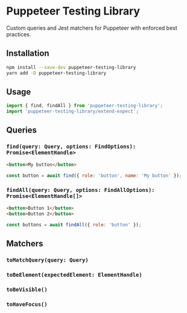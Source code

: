 # Puppeteer Testing Library

Custom queries and Jest matchers for Puppeteer with enforced best practices.

## Installation

```sh
npm install --save-dev puppeteer-testing-library
yarn add -D puppeteer-testing-library
```

## Usage

```js
import { find, findAll } from 'puppeteer-testing-library';
import 'puppeteer-testing-library/extend-expect';
```

## Queries

### `find(query: Query, options: FindOptions): Promise<ElementHandle>`

```html
<button>My button</button>
```

```js
const button = await find({ role: 'button', name: 'My button' });
```

### `findAll(query: Query, options: FindAllOptions): Promise<ElementHandle[]>`

```html
<button>Button 1</button>
<button>Button 2</button>
```

```js
const buttons = await findAll({ role: 'button' });
```

## Matchers

### `toMatchQuery(query: Query)`

### `toBeElement(expectedElement: ElementHandle)`

### `toBeVisible()`

### `toHaveFocus()`
